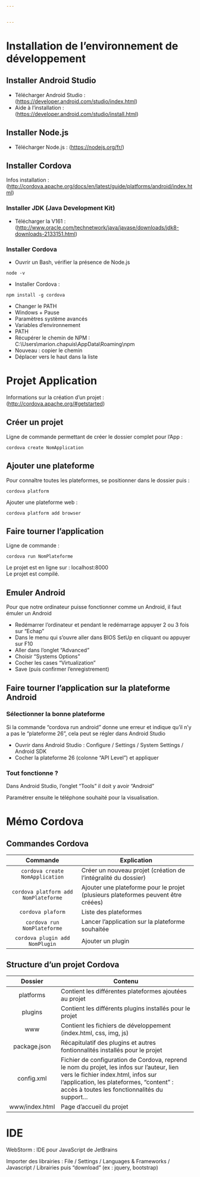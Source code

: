 ```yaml
---


---
```


<h1 id="installation-de-lenvironnement-de-développement">Installation de l’environnement de développement</h1>
<h2 id="installer-android-studio">Installer Android Studio</h2>
<ul>
<li>Télécharger Android Studio : (<a href="https://developer.android.com/studio/index.html">https://developer.android.com/studio/index.html</a>)</li>
<li>Aide à l’installation :<br>
(<a href="https://developer.android.com/studio/install.html">https://developer.android.com/studio/install.html</a>)</li>
</ul>
<h2 id="installer-node.js">Installer Node.js</h2>
<ul>
<li>Télécharger Node.js : (<a href="https://nodejs.org/fr/">https://nodejs.org/fr/</a>)</li>
</ul>
<h2 id="installer-cordova">Installer Cordova</h2>
<p>Infos installation : (<a href="http://cordova.apache.org/docs/en/latest/guide/platforms/android/index.html">http://cordova.apache.org/docs/en/latest/guide/platforms/android/index.html</a>)</p>
<h3 id="installer-jdk-java-development-kit">Installer JDK (Java Development Kit)</h3>
<ul>
<li>Télécharger la V161 : (<a href="http://www.oracle.com/technetwork/java/javase/downloads/jdk8-downloads-2133151.html">http://www.oracle.com/technetwork/java/javase/downloads/jdk8-downloads-2133151.html</a>)</li>
</ul>
<h3 id="installer-cordova-1">Installer Cordova</h3>
<ul>
<li>Ouvrir un Bash, vérifier la présence de Node.js</li>
</ul>
<pre><code>node -v  
</code></pre>
<ul>
<li>Installer Cordova :</li>
</ul>
<pre><code>npm install -g cordova  
</code></pre>
<ul>
<li>Changer le PATH</li>
<li>Windows + Pause</li>
<li>Paramètres système avancés</li>
<li>Variables d’environnement</li>
<li>PATH</li>
<li>Récupérer le chemin de NPM : C:\Users\marion.chapuis\AppData\Roaming\npm</li>
<li>Nouveau : copier le chemin</li>
<li>Déplacer vers le haut dans la liste</li>
</ul>
<h1 id="projet-application">Projet Application</h1>
<p>Informations sur la création d’un projet : (<a href="http://cordova.apache.org/#getstarted">http://cordova.apache.org/#getstarted</a>)</p>
<h2 id="créer-un-projet">Créer un projet</h2>
<p>Ligne de commande permettant de créer le dossier complet pour l’App :</p>
<pre><code>cordova create NomApplication  
</code></pre>
<h2 id="ajouter-une-plateforme">Ajouter une plateforme</h2>
<p>Pour connaître toutes les plateformes, se positionner dans le dossier puis :</p>
<pre><code>cordova platform  
</code></pre>
<p>Ajouter une plateforme web :</p>
<pre><code>cordova platform add browser  
</code></pre>
<h2 id="faire-tourner-lapplication">Faire tourner l’application</h2>
<p>Ligne de commande :</p>
<pre><code>cordova run NomPlateforme  
</code></pre>
<p>Le projet est en ligne sur : localhost:8000<br>
Le projet est compilé.</p>
<h2 id="emuler-android">Emuler Android</h2>
<p>Pour que notre ordinateur puisse fonctionner comme un Android, il faut émuler un Android</p>
<ul>
<li>Redémarrer l’ordinateur et pendant le redémarrage appuyer 2 ou 3 fois sur “Echap”</li>
<li>Dans le menu qui s’ouvre aller dans BIOS SetUp en cliquant ou appuyer sur F10</li>
<li>Aller dans l’onglet “Advanced”</li>
<li>Choisir “Systems Options”</li>
<li>Cocher les cases “Virtualization”</li>
<li>Save (puis confirmer l’enregistrement)</li>
</ul>
<h2 id="faire-tourner-lapplication-sur-la-plateforme-android">Faire tourner l’application sur la plateforme Android</h2>
<h3 id="sélectionner-la-bonne-plateforme">Sélectionner la bonne plateforme</h3>
<p>Si la commande “cordova run android” donne une erreur et indique qu’il n’y a pas le “plateforme 26”, cela peut se régler dans Android Studio</p>
<ul>
<li>Ouvrir dans Android Studio : Configure / Settings / System Settings / Android SDK</li>
<li>Cocher la plateforme 26 (colonne “API Level”) et appliquer</li>
</ul>
<h3 id="tout-fonctionne-">Tout fonctionne ?</h3>
<p>Dans Android Studio, l’onglet “Tools” il doit y avoir “Android”</p>
<p>Paramétrer ensuite le téléphone souhaité pour la visualisation.</p>
<h1 id="mémo-cordova">Mémo Cordova</h1>
<h2 id="commandes-cordova">Commandes Cordova</h2>

<table>
<thead>
<tr>
<th align="center">Commande</th>
<th>Explication</th>
</tr>
</thead>
<tbody>
<tr>
<td align="center"><code>cordova create NomApplication</code></td>
<td>Créer un nouveau projet (création de l’intégralité du dossier)</td>
</tr>
<tr>
<td align="center"><code>cordova platform add NomPlateforme</code></td>
<td>Ajouter une plateforme pour le projet (plusieurs plateformes peuvent être créées)</td>
</tr>
<tr>
<td align="center"><code>cordova plaform</code></td>
<td>Liste des plateformes</td>
</tr>
<tr>
<td align="center"><code>cordova run NomPlateforme</code></td>
<td>Lancer l’application sur la plateforme souhaitée</td>
</tr>
<tr>
<td align="center"><code>cordova plugin add NomPlugin</code></td>
<td>Ajouter un plugin</td>
</tr>
</tbody>
</table><h2 id="structure-dun-projet-cordova">Structure d’un projet Cordova</h2>

<table>
<thead>
<tr>
<th align="center">Dossier</th>
<th>Contenu</th>
</tr>
</thead>
<tbody>
<tr>
<td align="center">platforms</td>
<td>Contient les différentes plateformes ajoutées au projet</td>
</tr>
<tr>
<td align="center">plugins</td>
<td>Contient les différents plugins installés pour le projet</td>
</tr>
<tr>
<td align="center">www</td>
<td>Contient les fichiers de développement (index.html, css, img, js)</td>
</tr>
<tr>
<td align="center">package.json</td>
<td>Récapitulatif des plugins et autres fontionnalités installés pour le projet</td>
</tr>
<tr>
<td align="center">config.xml</td>
<td>Fichier de configuration de Cordova, reprend le nom du projet, les infos sur l’auteur, lien vers le fichier index.html, infos sur l’application, les plateformes, “content” : accès à toutes les fonctionnalités du support…</td>
</tr>
<tr>
<td align="center">www/index.html</td>
<td>Page d’accueil du projet</td>
</tr>
</tbody>
</table><h1 id="ide">IDE</h1>
<p>WebStorm : IDE pour JavaScript de JetBrains</p>
<p>Importer des librairies : File / Settings / Languages &amp; Frameworks / Javascript / Librairies puis “download” (ex : jquery, bootstrap)</p>

